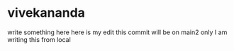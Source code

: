 # vivekananda
write something here
here is my edit
this commit will be on main2 only
I am writing this from local
